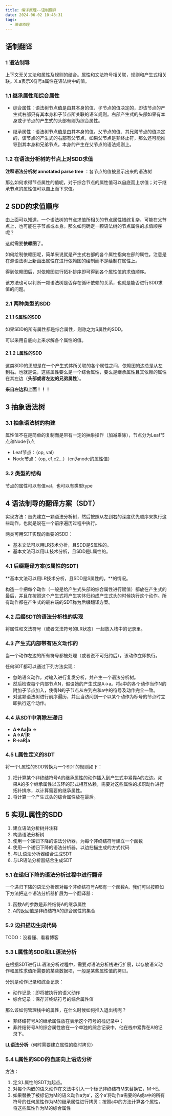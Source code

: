 ```yaml
---
title: 编译原理--语制翻译
date: 2024-06-02 10:48:31
tags:
  - 编译原理
---
```


## 语制翻译

### 1 语法制导

上下文无关文法和属性及规则的结合。属性和文法符号相关联，规则和产生式相关联。X.a表示X符号a属性在语法树中的值。

### 1.1 继承属性和综合属性 

- 综合属性：语法树节点值是由其本身的值、子节点的值决定的，即该节点的产生式右部只有其本身和子节点所关联的语义规则。右部产生式的头部如果有本身或子节点的产生式的头部有则为综合属性。

- 继承属性：语法树节点值是由其本身的值，父节点的值、其兄弟节点的值决定的，该节点的产生式的右部有父节点，如果父节点是非终止符，那么还可能推导到其本身和兄弟节点。本身的产生在父节点的语法规则上。

### 1.2 在语法分析树的节点上对SDD求值

**注释语法分析树 annotated parse tree** ：各节点的值被显示出来的语法树

那么如何求得节点属性的值呢，对于综合节点的属性值可以自底而上求值；对于继承节点的属性值可以自上而下求值。

## 2 SDD的求值顺序

由上面可以知道，一个语法树的节点求值所相关的节点属性错综复杂，可能在父节点上，也可能在子节点或本身。那么如何确定一颗语法树的节点属性的求值顺序呢？
    
这就需要**依赖图**了。

如何绘制依赖图呢，简单来说就是产生式右部的各个属性指向左部的属性。注意是在源语法树上新画出属性在进行依赖图的绘制而不是绘制在属性上。

得到依赖图后，对依赖图进行拓补排序即可得到各个属性值的求值顺序。

该方法也可以判断一颗语法树是否存在循环依赖的关系，也就是能否进行SDD求值的问题。

### 2.1 两种类型的SDD

#### 2.1.1 S属性的SDD

如果SDD的所有属性都是综合属性，则称之为S属性的SDD。

可以采用自底向上来求解各个属性的值。

#### 2.1.2 L属性的SDD

这类SDD的思想是在一个产生式体所关联的各个属性之间，依赖图的边总是从左到右。也就是说，这些属性要么是一个综合属性，要么是继承属性且其依赖的属性在其左边（**头部或者左边的兄弟属性**）。

**来自左边和上面！！！**




## 3 抽象语法树

### 3.1 抽象语法树的构建

属性值不在是简单的复制而是带有一定的抽象操作（加减乘除），节点分为Leaf节点和Node节点

- Leaf节点：（op, val）
- Node节点：（op, c1,c2...）（cn为node的属性值）

### 3.2 类型的结构

节点的属性可以有值val，也可以有类型type

## 4 语法制导的翻译方案（SDT）

实现方法：首先建立一颗语法分析树，然后按照从左到右的深度优先顺序来执行这些动作，也就是说在一个前序遍历过程中执行。

两类可用SDT实现的重要的SDD：

- 基本文法可以用LR技术分析，且SDD是S属性的。
- 基本文法可以用LL技术分析，且SDD是L属性的。

### 4.1 后缀翻译方案(S属性的SDT)

**基本文法可以用LR技术分析，且SDD是S属性的。**的情况。

构造一个把每个动作（一般是给产生式头部的综合属性进行赋值）都放在产生式的最后，并且在按照这个产生式将产生实体归约成产生式头的时候执行这个动作。所有动作都在产生式的最右端的SDT称为后缀翻译方案。

### 4.2 后缀SDT的语法分析栈的实现

将属性和文法符号（或者文法符号的LR状态）一起放入栈中的记录里。

### 4.3 产生式内部带有语义动作的

当一个动作左边的所有符号都被处理（或者说不可归约后），该动作立即执行。    

任何SDT都可以通过下列方法实现：

- 忽略语义动作，对输入进行复发分析，并产生一个语法分析树。
- 然后检查每个内部节点N，假设她的产生式是A->a。将a中的各个动作当作N的附加子节点加入，使得N的子节点从左到右和a中的符号及动作完全一致。
- 对这颗语法树进行前序遍历，并且当访问到一个以某个动作为标号的节点时立即执行这个动作。

### 4.4 从SDT中消除左递归

- **A->Aa|b**  =>
- **A->A'|R**
- **R->aR|a**

### 4.5 L属性定义的SDT

将一个L属性的SDD转换为一个SDT的规则如下：

1. 把计算某个非终结符号A的继承属性的动作插入到产生式中紧靠A的左边。如果A的多个继承属性以五环的形式相互依赖，需要对这些属性的求职动作进行拓补排序，以计算需要的继承属性。
2. 将计算一个产生式头的综合属性放在最后。

## 5 实现L属性的SDD

1. 建立语法分析树并注释
2. 构造语法分析树
3. 使用一个递归下降的语法分析器，为每个非终结符号建立一个函数
4. 使用一个递归下降的语法分析器，以边扫描生成的方式代码
5. 与LL语法分析器结合生成SDT
6. 与LR语法分析器结合生成SDT

### 5.1 在递归下降的语法分析过程中进行翻译

一个递归下降的语法分析器对每个非终结符号A都有一个函数A。我们可以按照如下方法把这个语法分析器扩展为一个翻译器：

1. 函数A的参数是非终结符A的继承属性
2. A的返回值是非终结符A的综合属性的集合

### 5.2 边扫描边生成代码

TODO：没看懂、看看博客

### 5.3 L属性的SDD和LL语法分析

在根据SDT进行LL语法分析过程中，需要对语法分析栈进行扩展，以存放语义动作和属性求值所需要的某些数据项，一般是某些属性值的拷贝。

分别是动作记录和综合记录：

- 动作记录：即将被执行的语义动作
- 综合记录：保存非终结符号的综合属性值

那么该如何管理栈中的属性，在什么时候如何推入退出栈呢？

- 非终结符号A的继承属性放在表示这个符号的栈记录中；
- 非终结符号A的综合属性放在一个单独的综合记录中，他在栈中紧靠在A的记录下。

**LL语法分析**（何时需要建立属性的临时拷贝）


### 5.4 L属性的SDD的自底向上语法分析

方法：

1. 定义L属性的SDT为起点。
2. 对每个内嵌的语义动作在文法中引入一个标记非终结符M来替换它，M->E。
3. 如果替换了被标记为M的语义动作a为a’，这个a’将动作a需要的A或a中的所有符号的任何属性作为M的继承属性进行拷贝；按照a中的方法计算各个属性，将这些属性作为M的综合属性